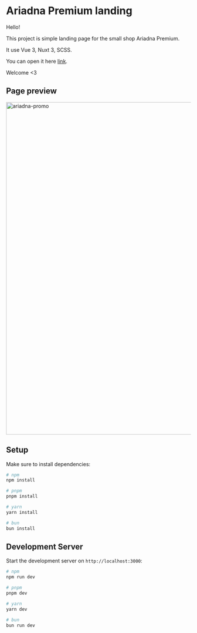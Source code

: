 # Ariadna Premium landing

Hello!

This project is simple landing page for the small shop Ariadna Premium.


It use Vue 3, Nuxt 3, SCSS.

You can open it here [link](https://annfrontdev.github.io/ariadna-land/).

Welcome <3

## Page preview
<img width="1356" height="906" alt="ariadna-promo" src="https://github.com/user-attachments/assets/58c1e8e7-81d9-40cf-996f-bb66b3ad890a" />

## Setup

Make sure to install dependencies:

```bash
# npm
npm install

# pnpm
pnpm install

# yarn
yarn install

# bun
bun install
```

## Development Server

Start the development server on `http://localhost:3000`:

```bash
# npm
npm run dev

# pnpm
pnpm dev

# yarn
yarn dev

# bun
bun run dev
```

